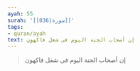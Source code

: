 ```yaml
---
ayah: 55
surah: '[[036|سورة]]'
tags:
- quran/ayah
text: إن أصحاب الجنة اليوم في شغل فاكهون
---
```

> إن أصحاب الجنة اليوم في شغل فاكهون
